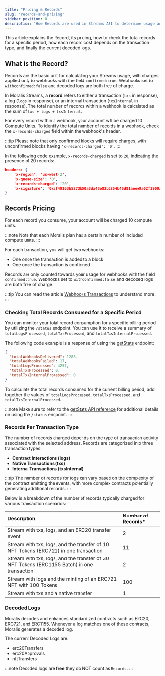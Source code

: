 ```yaml
---
title: "Pricing & Records"
slug: "records-and-pricing"
sidebar_position: 8
description: "How Records are used in Streams API to determine usage and pricing. Records are either a transaction, log, or internal transactions in the webhook response."
---
```


This article explains the Record, its pricing, how to check the total records for a specific period, how each record cost depends on the transaction type, and finally the current decoded logs.

## What is the Record?

Records are the basic unit for calculating your Streams usage, with charges applied only to webhooks with the field `confirmed:true`. Webhooks set to `withconfirmed:false` and decoded logs are both free of charge.

In Moralis Streams, a **record** refers to either a transaction (`txs` in response), a log (`logs` in response), or an internal transaction (`txsInternal` in response). The total number of records within a webhook is calculated as the sum of `txs + logs + txsInternal`.

For every record within a webhook, your account will be charged 10 [Compute Units](/web3-data-api/evm/reference/compute-units-cu). To identify the total number of records in a webhook, check the `x-records-charged` field within the webhook's header.

:::tip
Please note that only confirmed blocks will require charges, with unconfirmed blocks having `'x-records-charged': '0'`.
:::

In the following code example, `x-records-charged` is set to `20`, indicating the presence of 20 records:

```json
headers: {
    'x-region': 'us-west-2',
    'x-queue-size': '0',
    'x-records-charged': '20',
    'x-signature': '0xdf49163b5273b50a8da48e82b7254b45d81aeee9a02f1909a45d7aaea240e9c2',
}
```

## Records Pricing

For each record you consume, your account will be charged 10 compute units.

:::note
Note that each Moralis plan has a certain number of included compute units.
:::

For each transaction, you will get two webhooks:

- One once the transaction is added to a block
- One once the transaction is confirmed

Records are only counted towards your usage for webhooks with the field `confirmed:true`. Webhooks set to `withconfirmed:false` and decoded logs are both free of charge.

:::tip
You can read the article [Webhooks Transactions](/streams-api/evm/webhooks-transactions) to understand more.
:::

### Checking Total Records Consumed for a Specific Period

You can monitor your total record consumption for a specific billing period by utilizing the `/status` endpoint. You can use it to receive a summary of `totalLogsProcessed`, `totalTxsProcessed`, and `totalTxsInternalProcessed`.

The following code example is a response of using the [getStats](/streams-api/evm/reference/get-stats) endpoint:

```json
{
  "totalWebhooksDelivered": 1288,
  "totalWebhooksFailed": 17,
  "totalLogsProcessed": 4257,
  "totalTxsProcessed": 0,
  "totalTxsInternalProcessed": 0
}
```

To calculate the total records consumed for the current billing period, add together the values of `totalLogsProcessed`, `totalTxsProcessed`, and `totalTxsInternalProcessed`.

:::note
Make sure to refer to the [getStats API reference](/streams-api/evm/reference/get-stats) for additional details on using the `/status` endpoint.
:::

### Records Per Transaction Type

The number of records charged depends on the type of transaction activity associated with the selected address. Records are categorized into three transaction types:

- **Contract Interactions (logs)**
- **Native Transactions (txs)**
- **Internal Transactions (txsInternal)**

:::tip
The number of records for logs can vary based on the complexity of the contract emitting the events, with more complex contracts potentially generating additional records.
:::

Below is a breakdown of the number of records typically charged for various transaction scenarios:

| Description                                                                                 | Number of Records\* |
| :------------------------------------------------------------------------------------------ | :------------------ |
| Stream with txs, logs, and an ERC20 transfer event                                          | 2                   |
| Stream with txs, logs, and the transfer of 10 NFT Tokens (ERC721) in one transaction        | 11                  |
| Stream with txs, logs, and the transfer of 30 NFT Tokens (ERC1155 Batch) in one transaction | 2                   |
| Stream with logs and the minting of an ERC721 NFT with 100 Tokens                           | 100                 |
| Stream with txs and a native transfer                                                       | 1                   |

### Decoded Logs

Moralis decodes and enhances standardized contracts such as ERC20, ERC721, and ERC1155. Whenever a log matches one of these contracts, Moralis generates a decoded log.

The current Decoded Logs are:

- erc20Transfers
- erc20Approvals
- nftTransfers

:::note
Decoded logs are **free** they do NOT count as `Records`.
:::

